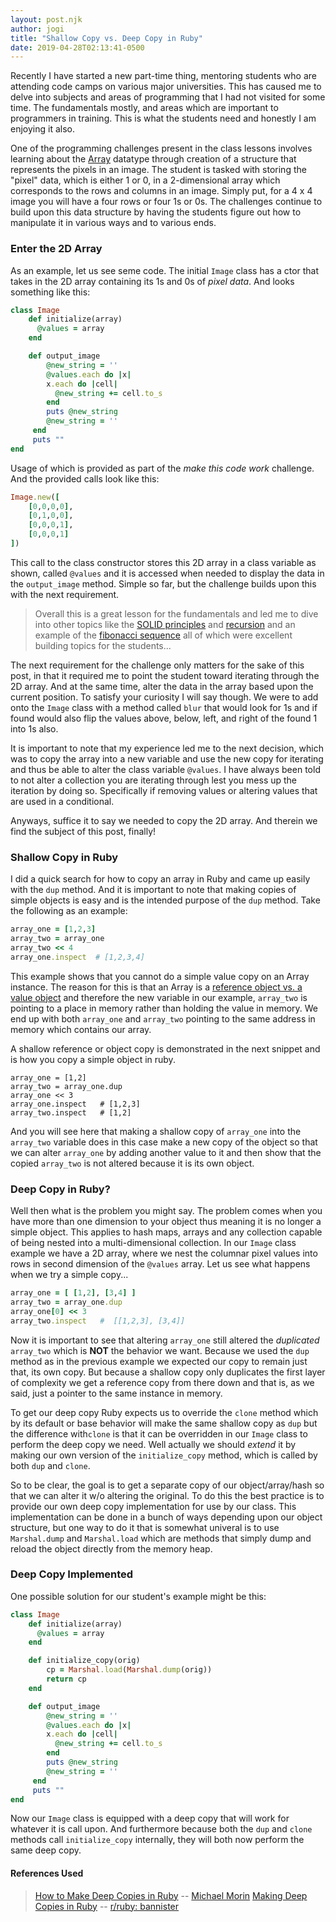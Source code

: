 ```yaml
---
layout: post.njk
author: jogi
title: "Shallow Copy vs. Deep Copy in Ruby"
date: 2019-04-28T02:13:41-0500
---
```


Recently I have started a new part-time thing, mentoring students who are attending code camps on various major universities.
This has caused me to delve into subjects and areas of programming that I had not visited for some time.
The fundamentals mostly, and areas which are important to programmers in training. This is what the students need
and honestly I am enjoying it also.

One of the programming challenges present in the class lessons involves learning about the [Array](https://ruby-doc.org/core-2.5.3/Array.html)
datatype through creation of a structure that represents the pixels in an image. The student is tasked with
storing the "pixel" data, which is either 1 or 0, in a 2-dimensional array which corresponds to the rows and
columns in an image. Simply put, for a 4 x 4 image you will have a four rows or four 1s or 0s. The challenges
continue to build upon this data structure by having the students figure out how to manipulate it in various ways
and to various ends.

### Enter the 2D Array
As an example, let us see seme code. The initial `Image` class has a ctor that takes in the 2D array containing
its 1s and 0s of *pixel data*. And looks something like this:
```ruby
class Image
    def initialize(array)
      @values = array
    end

    def output_image
        @new_string = ''
        @values.each do |x|
        x.each do |cell|
          @new_string += cell.to_s
        end
        puts @new_string
        @new_string = ''
     end
     puts ""
end
```
Usage of which is provided as part of the *make this code work* challenge. And the provided calls look like this:
```ruby
Image.new([
    [0,0,0,0],
    [0,1,0,0],
    [0,0,0,1],
    [0,0,0,1]
])
```
This call to the class constructor stores this 2D array in a class variable as shown, called `@values` and it
is accessed when needed to display the data in the `output_image` method. Simple so far, but the challenge builds
upon this with the next requirement.

>Overall this is a great lesson for the fundamentals and led me to dive
>into other topics like the [SOLID principles](https://en.wikipedia.org/wiki/SOLID)
>and [recursion](https://en.wikipedia.org/wiki/Recursion) and an example of the
>[fibonacci sequence](https://www.wolframalpha.com/input/?i=fibonacci+sequence) all
>of which were excellent building topics for the students...

The next requirement for the challenge only matters for the sake of this post, in that it required me to point
the student toward iterating through the 2D array. And at the same time, alter the data in the array based upon
the current position. To satisfy your curiosity I will say though. We were to add onto the `Image` class with a
method called `blur` that would look for 1s and if found would also flip the values above, below, left, and right
of the found 1 into 1s also.

It is important to note that my experience led me to the next decision, which was to copy the array into a new
variable and use the new copy for iterating and thus be able to alter the class variable `@values`. I have always
been told to not alter a collection you are iterating through lest you mess up the iteration by doing so.
Specifically if removing values or altering values that are used in a conditional.

Anyways, suffice it to say we needed to copy the 2D array. And therein we find the subject of this post, finally!

### Shallow Copy in Ruby
I did a quick search for how to copy an array in Ruby and came up easily with the `dup` method. And it is important
to note that making copies of simple objects is easy and is the intended purpose of the `dup` method. Take the
following as an example:
```ruby
array_one = [1,2,3]
array_two = array_one
array_two << 4
array_one.inspect  # [1,2,3,4]
```
This example shows that you cannot do a simple value copy on an Array instance.  The reason for this is that an Array
is a [reference object vs. a value object](https://codeburst.io/explaining-value-vs-reference-in-javascript-647a975e12a0)
and therefore the new variable in our example, `array_two` is pointing to a place in memory rather than holding the
value in memory. We end up with both `array_one` and `array_two` pointing to the same address in memory which contains
our array.

A shallow reference or object copy is demonstrated in the next snippet and is how you copy a simple object in ruby.
```
array_one = [1,2]
array_two = array_one.dup
array_one << 3
array_one.inspect   # [1,2,3]
array_two.inspect   # [1,2]
```
And you will see here that making a shallow copy of `array_one` into the `array_two` variable does in this case make
a new copy of the object so that we can alter `array_one` by adding another value to it and then show that the copied
`array_two` is not altered because it is its own object.

### Deep Copy in Ruby?
Well then what is the problem you might say. The problem comes when you have more than one dimension to your object
thus meaning it is no longer a simple object. This applies to hash maps, arrays and any collection capable of being
nested into a multi-dimensional collection. In our `Image` class example we have a 2D array, where we nest the columnar
pixel values into rows in second dimension of the `@values` array. Let us see what happens when we try a simple copy...
```ruby
array_one = [ [1,2], [3,4] ]
array_two = array_one.dup
array_one[0] << 3
array_two.inspect   #  [[1,2,3], [3,4]]
```
Now it is important to see that altering `array_one` still altered the *duplicated* `array_two` which is **NOT** the
behavior we want.  Because we used the `dup` method as in the previous example we expected our copy to remain
just that, its own copy. But because a shallow copy only duplicates the first layer of complexity we get a reference
copy from there down and that is, as we said, just a pointer to the same instance in memory.

To get our deep copy Ruby expects us to override the `clone` method which by its default or base behavior will make
the same shallow copy as `dup` but the difference with`clone` is that it can be overridden in our `Image` class to
perform the deep copy we need. Well actually we should *extend* it by making our own version of the `initialize_copy`
method, which is called by both `dup` and `clone`.

So to be clear, the goal is to get a separate copy of our object/array/hash so that we can alter it w/o altering the
original. To do this the best practice is to provide our own deep copy implementation for use by our class. This
implementation can be done in a bunch of ways depending upon our object structure, but one way to do it that is
somewhat univeral is to use `Marshal.dump` and `Marshal.load` which are methods that simply dump and reload the
object directly from the memory heap.

### Deep Copy Implemented
One possible solution for our student's example might be this:

```ruby
class Image
    def initialize(array)
      @values = array
    end

    def initialize_copy(orig)
        cp = Marshal.load(Marshal.dump(orig))
        return cp
    end

    def output_image
        @new_string = ''
        @values.each do |x|
        x.each do |cell|
          @new_string += cell.to_s
        end
        puts @new_string
        @new_string = ''
     end
     puts ""
end
```
Now our `Image` class is equipped with a deep copy that will work for whatever it is call upon. And furthermore
because both the `dup` and `clone` methods call `initialize_copy` internally, they will both now perform the same
deep copy.

#### References Used
>[How to Make Deep Copies in Ruby](https://www.thoughtco.com/making-deep-copies-in-ruby-2907749) --
[Michael Morin](https://www.thoughtco.com/michael-morin-bio-2907692)
>[Making Deep Copies in Ruby](https://www.thoughtco.com/michael-morin-bio-2907692) --
[r/ruby: bannister](https://www.reddit.com/user/banister)


